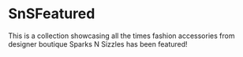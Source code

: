# SnSFeatured
This is a collection showcasing all the times fashion accessories from designer boutique Sparks N Sizzles has been featured!
